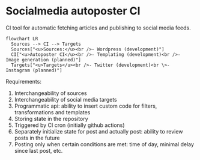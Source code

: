 # Socialmedia autoposter CI

CI tool for automatic fetching articles and publishing to social media feeds.

```mermaid
flowchart LR
  Sources --> CI --> Targets
  Sources["<u>Sources:</u><br />- Wordpress (development)"]
  CI["<u>Autoposter CI</u><br />- Templating (development)<br />- Image generation (planned)"]
  Targets["<u>Targets</u><br />- Twitter (development)<br \>- Instagram (planned)"]

```

Requirements:

1. Interchangeability of sources
2. Interchangeability of social media targets
3. Programmatic api: ability to insert custom code for filters, transformations and templates
4. Storing state in the repository
5. Triggered by CI cron (initially github actions)
6. Separately initialize state for post and actually post: ability to review posts in the future
7. Posting only when certain conditions are met: time of day, minimal delay since last post, etc.
